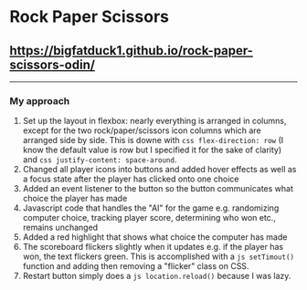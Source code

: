 # Rock Paper Scissors
## https://bigfatduck1.github.io/rock-paper-scissors-odin/
***
### My approach

1. Set up the layout in flexbox: nearly everything is arranged in columns, except for the two rock/paper/scissors icon columns which are arranged side by side. This is downe with ```css flex-direction: row``` (I know the default value is row but I specified it for the sake of clarity) and ```css justify-content: space-around```.
2. Changed all player icons into buttons and added hover effects as well as a focus state after the player has clicked onto one choice
3. Added an event listener to the button so the button communicates what choice the player has made
4. Javascript code that handles the "AI" for the game e.g. randomizing computer choice, tracking player score, determining who won etc., remains unchanged
5. Added a red highlight that shows what choice the computer has made
6. The scoreboard flickers slightly when it updates e.g. if the player has won, the text flickers green. This is accomplished with a   ```js setTimout()``` function and adding then removing a "flicker" class on CSS.
7. Restart button simply does a ```js location.reload()``` because I was lazy. 